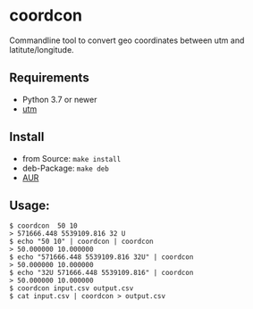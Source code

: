 # coordcon

Commandline tool to convert geo coordinates between utm and latitute/longitude.


## Requirements

* Python 3.7 or newer
* [utm](https://github.com/Turbo87/utm)


## Install

* from Source: ```make install```
* deb-Package: ```make deb```
* [AUR](https://aur.archlinux.org/packages/coordcon)


## Usage:

```
$ coordcon  50 10
> 571666.448 5539109.816 32 U
$ echo "50 10" | coordcon | coordcon
> 50.000000 10.000000
$ echo "571666.448 5539109.816 32U" | coordcon
> 50.000000 10.000000
$ echo "32U 571666.448 5539109.816" | coordcon
> 50.000000 10.000000
$ coordcon input.csv output.csv
$ cat input.csv | coordcon > output.csv
```
